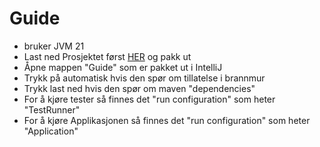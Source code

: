 <h1 class="header">Guide</h1>


<ul>

<li>bruker JVM 21</li>
<li>Last ned Prosjektet først <a href="https://github.com/ChrisBSuz/SE_Gruppe17/raw/main/Guide.zip">HER</a> og pakk ut</li>
<li>Åpne mappen "Guide" som er pakket ut i IntelliJ</li>
<li>Trykk på automatisk hvis den spør om tillatelse i brannmur</li>
<li>Trykk last ned hvis den spør om maven "dependencies"</li>
<li>For å kjøre tester så finnes det "run configuration" som heter "TestRunner"</li>
<li>For å kjøre Applikasjonen så finnes det "run configuration" som heter "Application"</li>

</ul>



